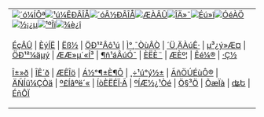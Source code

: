 <a name="1" id="1" target="_blank">&nbsp;</a> <span id="1">&nbsp;</span><table border="0"><tr><td valign=TOP><a href="/gb/nsc413.md#1"><img src="https://raw.githubusercontent.com/dueiwa2503/www/master/t/djy/1.jpg" title="´ó¼ÍÔª"></a><a href="/gb/n24hr.md#1"><img src="https://raw.githubusercontent.com/dueiwa2503/www/master/t/djy/3.jpg" title="¹ú¼ÊÐÂÎÅ"></a><a href="/gb/nsc413.md#1"><img src="https://raw.githubusercontent.com/dueiwa2503/www/master/t/djy/4.jpg" title="´óÂ½ÐÂÎÅ"></a><a href="/gb/news392.md#1"><img src="https://raw.githubusercontent.com/dueiwa2503/www/master/t/djy/5.jpg" title="ÆÀÂÛ"></a><a href="/gb/news2007.md#1"><img src="https://raw.githubusercontent.com/dueiwa2503/www/master/t/djy/6.jpg" title="ÎÄ»¯"></a><a href="/gb/news2008.md#1"><img src="https://raw.githubusercontent.com/dueiwa2503/www/master/t/djy/7.jpg" title="Éú»î"></a><a href="/gb/ncyule.md#1"><img src="https://raw.githubusercontent.com/dueiwa2503/www/master/t/djy/8.jpg" title="ÓéÀÖ"></a><a href="/gb/nsc1002.md#1"><img src="https://raw.githubusercontent.com/dueiwa2503/www/master/t/djy/9.jpg" title="½¡¿µ"><a href="https://www.youlucky.com"><img src="https://raw.githubusercontent.com/dueiwa2503/www/master/t/djy/10.jpg" title="¹ºÎï"></a><a href="https://www.supportepoch.org/donation?utm_medium=epochtimes&utm_source=referral&utm_campaign=donate_button_djyhomepage"><img src="https://raw.githubusercontent.com/dueiwa2503/www/master/t/djy/12.jpg" title="¾è¿î"></a></td></tr><tr><td valign=TOP><p><a target="_blank" href="/gb/9p.md#1">ÉçÂÛ</a> | <a target="_blank" href="/gb/nf5657.md#1">ÈýÍË</a> | <a target="_blank" href="/gb/nf6123.md#1">Ëß½­</a> | <a target="_blank" href="/gb/nf1176117.md#1">ÖÐ¹²Âô¹ú</a> | <a target="_blank" href="/gb/nf5773.md#1">Ì°¸¯ÒùÂÒ</a> | <a target="_blank" href="/gb/nf1176115.md#1">´Ü¸ÄÀúÊ·</a> | <a target="_blank" href="/gb/nf1176107.md#1">µ³¿ý»­Æ¤</a> | <a target="_blank" href="/gb/nf1320400.md#1">ÖÐ¹²¼äµý</a> | <a target="_blank" href="/gb/nf1176114.md#1">ÆÆ»µ´«Í³</a> | <a target="_blank" href="/gb/nf5287.md#1">¶ñ¹áÂúÓ¯</a> | <a target="_blank" href="/gb/ncid278.md#1">ÈËÈ¨</a> | <a target="_blank" href="/gb/nf1176111.md#1">ÆÈº¦</a> | <a target="_blank" href="/gb/nf1235328.md#1">Êé¼®</a> | <a target="_blank" href="https://github.com/bannedbook/fanqiang/wiki">·­Ç½</a></p>
<p><a target="_blank" href="/gb/nf5562.md#1">Î±»ð</a> | <a target="_blank" href="/gb/nf4378.md#1">ÎÊ´ð</a> | <a target="_blank" href="/gb/nf5792.md#1">ÆÊÎö</a> | <a target="_blank" href="/gb/nf5735.md#1">Á½°¶±È¶Ô</a> | <a target="_blank" href="/gb/nf6119.md#1">¸÷¹ú°ý½±</a> | <a target="_blank" href="/gb/nf6120.md#1">ÃñÖÚÉùÔ®</a> | <a target="_blank" href="/gb/nf1188594.md#1">ÄÑÍü¼ÇÒä</a> | <a target="_blank" href="/gb/nf3180.md#1">º£Íâºë´«</a> | <a target="_blank" href="/gb/nf5410.md#1">ÍòÈËÉÏ·Ã</a> | <a target="_blank" href="https://github.com/fqnews/ntdtv/blob/master/gb/prog1530_1.md#1">ºÍÆ½¿¹Òé</a> | <a target="_blank" href="/gb/nf4386.md#1">Ö§³Ö</a> | <a target="_blank" href="/gb/nf4389.md#1">ÕæÏà</a> | <a target="_blank" href="/gb/nf5790.md#1">ʥԵ</a> | <a target="_blank" href="/gb/nf4786.md#1">ÉñÔÏ</a></p>
</td></tr>